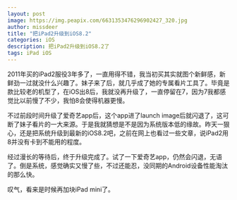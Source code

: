 ```yaml
---
layout: post
image: https://img.peapix.com/6631353476296902427_320.jpg
author: missdeer
title: "把iPad2升级到iOS8.2"
categories: iOS
description: 把iPad2升级到iOS8.2了
tags: iPad iOS
---
```

2011年买的iPad2服役3年多了，一直用得不错，我当初买其实就图个新鲜感，新鲜劲一过就没什么兴趣了。妹子来了后，就几乎成了她的专属看片工具了。毕竟是款比较老的机型了，在iOS出8后，我就没再升级了，一直停留在7，因为7我都感觉比以前慢了不少，我怕8会使得机器更慢。

不过前段时间升级了爱奇艺app后，这个app进了launch image后就闪退了，这可断了妹子看片的一大来源。于是我就猜想是不是因为系统版本低的缘故。昨天一狠心，还是把系统升级到最新的iOS8.2吧，之前在网上也看过一些文章，说iPad2用8并没有卡到不能用的程度。

经过漫长的等待后，终于升级完成了。试了一下爱奇艺app，仍然会闪退，无语了。倒是系统，感觉确实又慢了些，不过还能忍，没同期的Android设备性能淘汰的那么快。

叹气，看来是时候再加块iPad mini了。
